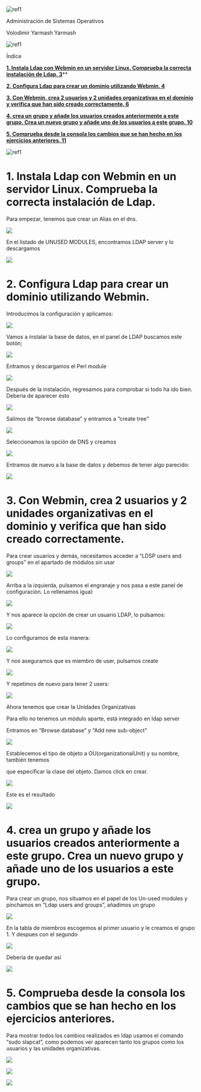 ﻿![ref1]


Administración de Sistemas Operativos



Volodimir Yarmash Yarmash























![ref1]

Índice

[**1. Instala Ldap con Webmin en un servidor Linux. Comprueba la correcta instalación de Ldap.	3**](#_lb5fdt28l8bs)**

[**2. Configura Ldap para crear un dominio utilizando Webmin.	4**](#_zd7src33f25)

[**3. Con Webmin, crea 2 usuarios y 2 unidades organizativas en el dominio y  verifica que han sido creado correctamente.	6**](#_kvqx9vl87t2d)

[**4. crea un grupo y añade los usuarios creados anteriormente a este grupo. Crea un nuevo grupo y añade uno de los usuarios a este grupo.	10**](#_nnzk40v0ms0i)

[**5. Comprueba desde la consola los cambios que se han hecho en los ejercicios anteriores.	11**](#_sxlimo6916zg)






















![ref1]

# <a name="_lb5fdt28l8bs"></a>1. Instala Ldap con Webmin en un servidor Linux. Comprueba la correcta instalación de Ldap.
Para empezar, tenemos que crear un Alias en el dns.

![](Aspose.Words.b7b32630-8c89-4a64-8943-ce3e0bbb43ec.002.png)

En el listado de UNUSED MODULES, encontramos LDAP server y lo descargamos

![](Aspose.Words.b7b32630-8c89-4a64-8943-ce3e0bbb43ec.003.png)
# <a name="_zd7src33f25"></a>2. Configura Ldap para crear un dominio utilizando Webmin.
Introducimos la configuración y aplicamos:

![](Aspose.Words.b7b32630-8c89-4a64-8943-ce3e0bbb43ec.004.png)

Vamos a instalar la base de datos, en el panel de LDAP buscamos este botón;

![](Aspose.Words.b7b32630-8c89-4a64-8943-ce3e0bbb43ec.005.png)

Entramos y descargamos el Perl module

![](Aspose.Words.b7b32630-8c89-4a64-8943-ce3e0bbb43ec.006.png)

Después de la instalación, regresamos para comprobar si todo ha ido bien. Deberia de aparecer esto

![](Aspose.Words.b7b32630-8c89-4a64-8943-ce3e0bbb43ec.007.png)

Salimos de “browse database” y entramos a “create tree”

![](Aspose.Words.b7b32630-8c89-4a64-8943-ce3e0bbb43ec.008.png)

Seleccionamos la opción de DNS y creamos

![](Aspose.Words.b7b32630-8c89-4a64-8943-ce3e0bbb43ec.009.png)

Entramos de nuevo a la base de datos y debemos de tener algo parecido:

![](Aspose.Words.b7b32630-8c89-4a64-8943-ce3e0bbb43ec.010.png)

# <a name="_kvqx9vl87t2d"></a>3. Con Webmin, crea 2 usuarios y 2 unidades organizativas en el dominio y  verifica que han sido creado correctamente.
Para crear usuarios y demás, necesitamos acceder a “LDSP users and groups” en el apartado de módulos sin usar

![](Aspose.Words.b7b32630-8c89-4a64-8943-ce3e0bbb43ec.011.png)

Arriba a la izquierda, pulsamos el engranaje y nos pasa a este panel de configuración. Lo rellenamos igual:

![](Aspose.Words.b7b32630-8c89-4a64-8943-ce3e0bbb43ec.012.png)

Y nos aparece la opción de crear un usuario LDAP, lo pulsamos:

![](Aspose.Words.b7b32630-8c89-4a64-8943-ce3e0bbb43ec.013.png)

Lo configuramos de esta manera:

![](Aspose.Words.b7b32630-8c89-4a64-8943-ce3e0bbb43ec.014.png)

Y nos aseguramos que es miembro de user, pulsamos create

![](Aspose.Words.b7b32630-8c89-4a64-8943-ce3e0bbb43ec.015.png)

Y repetimos de nuevo para tener 2 users:

![](Aspose.Words.b7b32630-8c89-4a64-8943-ce3e0bbb43ec.016.png)


Ahora tenemos que crear la Unidades Organizativas

Para ello no tenemos un módulo aparte, está integrado en ldap server

Entramos en “Browse database” y “Add new sub-object”

![](Aspose.Words.b7b32630-8c89-4a64-8943-ce3e0bbb43ec.017.png)

Establecemos el tipo de objeto a OU(organizationalUnit) y su nombre, también tenemos

que especificar la clase del objeto. Damos click en crear.

![](Aspose.Words.b7b32630-8c89-4a64-8943-ce3e0bbb43ec.018.png)

Este es el resultado

![](Aspose.Words.b7b32630-8c89-4a64-8943-ce3e0bbb43ec.019.png)
# <a name="_nnzk40v0ms0i"></a>4. crea un grupo y añade los usuarios creados anteriormente a este grupo. Crea un nuevo grupo y añade uno de los usuarios a este grupo.
Para crear un grupo, nos situamos en el papel de los Un-used modules y pinchamos en “Ldap users and groups”, añadimos un grupo

![](Aspose.Words.b7b32630-8c89-4a64-8943-ce3e0bbb43ec.020.png)

En la tabla de miembros escogemos al primer usuario y le creamos el grupo 1. Y despues con el segundo

![](Aspose.Words.b7b32630-8c89-4a64-8943-ce3e0bbb43ec.021.png)

Debería de quedar así

![](Aspose.Words.b7b32630-8c89-4a64-8943-ce3e0bbb43ec.022.png)


# <a name="_sxlimo6916zg"></a>5. Comprueba desde la consola los cambios que se han hecho en los ejercicios anteriores.
Para mostrar todos los cambios realizados en ldap usamos el comando “sudo slapcat”, como podemos ver aparecen tanto los grupos como los usuarios y las unidades organizativas.

![](Aspose.Words.b7b32630-8c89-4a64-8943-ce3e0bbb43ec.023.png)

![](Aspose.Words.b7b32630-8c89-4a64-8943-ce3e0bbb43ec.024.png)

![](Aspose.Words.b7b32630-8c89-4a64-8943-ce3e0bbb43ec.025.png)

[ref1]: Aspose.Words.b7b32630-8c89-4a64-8943-ce3e0bbb43ec.001.png
